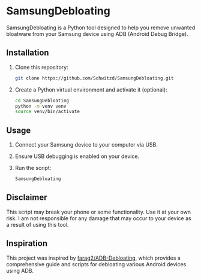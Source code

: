 # SamsungDebloating

SamsungDebloating is a Python tool designed to help you remove unwanted bloatware from your Samsung device using ADB (Android Debug Bridge).

## Installation

1. Clone this repository:

    ```bash
    git clone https://github.com/Schwitzd/SamsungDebloating.git
    ```

1. Create a Python virtual environment and activate it (optional):

    ```bash
    cd SamsungDebloating
    python -m venv venv
    source venv/bin/activate
    ```

## Usage

1. Connect your Samsung device to your computer via USB.
1. Ensure USB debugging is enabled on your device.
1. Run the script:

    ```python
    SamsungDebloating
    ```

## Disclaimer

This script may break your phone or some functionality. Use it at your own risk. I am not responsible for any damage that may occur to your device as a result of using this tool.

## Inspiration

This project was inspired by [farag2/ADB-Debloating](https://github.com/farag2/ADB-Debloating), which provides a comprehensive guide and scripts for debloating various Android devices using ADB.
